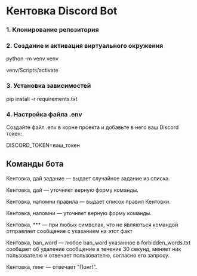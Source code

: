 # Кентовка Discord Bot

### 1. Клонирование репозитория

### 2. Создание и активация виртуального окружения
python -m venv venv

venv/Scripts/activate

### 3. Установка зависимостей
pip install -r requirements.txt

### 4. Настройка файла .env
Создайте файл .env в корне проекта и добавьте в него ваш Discord токен:

DISCORD_TOKEN=ваш_токен

## Команды бота
Кентовка, дай задание — выдает случайное задание из списка.

Кентовка, дай — уточняет верную форму команды.

Кентовка, напомни правила — выдает список правил Кентовки.

Кентовка, напомни — уточняет верную форму команды.

Кентовка, *** — при любых символах, что не являються командой отправляет сообщение с указанием на этот факт

Кентовка, ban_word — любое ban_word указанное в forbidden_words.txt сообщает об удаление сообщение в течение 30 секунд, меняет ник пользователю и отвечает пользователю, согласно его запросу.

Кентовка, пинг — отвечает "Понг!".